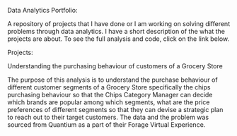 Data Analytics Portfolio:

A repository of projects that I have done or I am working on solving different problems through data analytics.
I have a short description of the what the projects are about. To see the full analysis and code, click on the link below.

Projects: 

Understanding the purchasing behaviour of customers of a Grocery Store

The purpose of this analysis is to understand the purchase behaviour of different customer segments of a Grocery Store specifically the chips purchasing behaviour
so that the Chips Category Manager can decide which brands are popular among which segments, what are the price preferences of different segments so that they can
devise a strategic plan to reach out to their target customers. The data and the problem was sourced from Quantium as a part of their Forage Virtual Experience.

